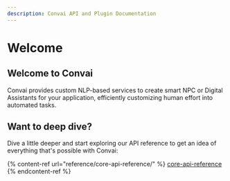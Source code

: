```yaml
---
description: Convai API and Plugin Documentation
---
```


# Welcome

## Welcome to Convai

Convai provides custom NLP-based services to create smart NPC or Digital Assistants for your application, efficiently customizing human effort into automated tasks.

## Want to deep dive?

Dive a little deeper and start exploring our API reference to get an idea of everything that's possible with Convai:

{% content-ref url="reference/core-api-reference/" %}
[core-api-reference](reference/core-api-reference/)
{% endcontent-ref %}
